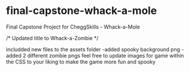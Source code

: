 # final-capstone-whack-a-mole
 Final Capstone Project for CheggSkills - Whack-a-Mole

/* Updated title to Whack-a-Zombie */

 includded new files to the assets folder
   -added spooky background png
   -added 2 different zombie pngs
  feel free to update images for game within the CSS to your liking to make the game more fun and spooky
